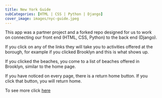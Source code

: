 ```yaml
---
title: New York Guide
subCategories: [HTML | CSS | Python | Django]
cover_image: images/nyc-guide.jpeg 
---
```

This app was a partner project and a forked repo designed for us to work on connecting our front end (HTML, CSS, Python) to the back end (Django).

If you click on any of the links they will take you to activities offered at the borough, for example if you clicked Brooklyn and this is what shows up. 

If you clicked the beaches, you come to a list of beaches offered in Brooklyn, similar to the home page.

If you have noticed on every page, there is a return home button. If you click that button, you will return home.


To see more click [here](https://github.com/MikaylaMunn/nyc-guide)